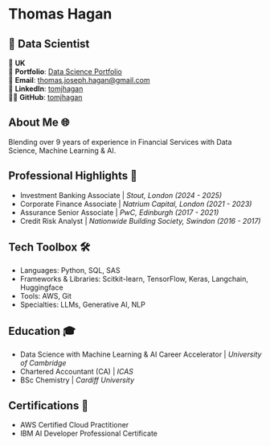 # Thomas Hagan

## 🚀 Data Scientist

📍 **UK** <br/>
📂 **Portfolio**: [Data Science Portfolio](https://tomjhagan.github.io/portfolio/) <br/>
📧 **Email**: thomas.joseph.hagan@gmail.com <br/>
🔗 **LinkedIn**: [tomjhagan](https://www.linkedin.com/in/tomjhagan/) <br/>
👨‍💻 **GitHub**: [tomjhagan](https://github.com/tomjhagan) <br/>

## About Me 🌐
Blending over 9 years of experience in Financial Services with Data Science, Machine Learning & AI.

## Professional Highlights 🌟
* Investment Banking Associate | _Stout, London (2024 - 2025)_
* Corporate Finance Associate | _Natrium Capital, London (2021 - 2023)_
* Assurance Senior Associate | _PwC, Edinburgh (2017 - 2021)_
* Credit Risk Analyst | _Nationwide Building Society, Swindon (2016 - 2017)_

## Tech Toolbox 🛠️
* Languages: Python, SQL, SAS
* Frameworks & Libraries: Scitkit-learn, TensorFlow, Keras, Langchain, Huggingface
* Tools: AWS, Git
* Specialties: LLMs, Generative AI, NLP

## Education 🎓
* Data Science with Machine Learning & AI Career Accelerator | _University of Cambridge_
* Chartered Accountant (CA) | _ICAS_
* BSc Chemistry | _Cardiff University_

## Certifications 📜
* AWS Certified Cloud Practitioner
* IBM AI Developer Professional Certificate
